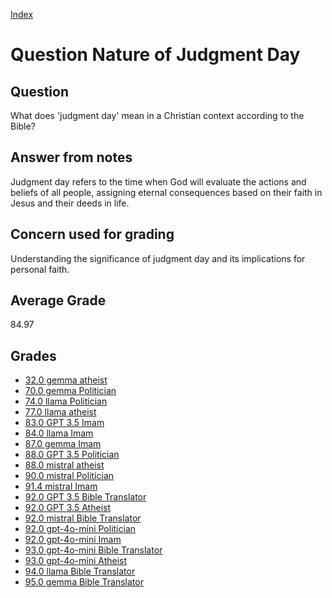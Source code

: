 
[Index](../../index.md)
# Question Nature of Judgment Day
## Question
What does 'judgment day' mean in a Christian context according to the Bible?

## Answer from notes
Judgment day refers to the time when God will evaluate the actions and beliefs of all people, assigning eternal consequences based on their faith in Jesus and their deeds in life.

## Concern used for grading
Understanding the significance of judgment day and its implications for personal faith.

## Average Grade
84.97

## Grades
 * [32.0 gemma atheist](../answers/gemma_atheist/Nature_of_Judgment_Day.md)
 * [70.0 gemma Politician](../answers/gemma_Politician/Nature_of_Judgment_Day.md)
 * [74.0 llama Politician](../answers/llama_Politician/Nature_of_Judgment_Day.md)
 * [77.0 llama atheist](../answers/llama_atheist/Nature_of_Judgment_Day.md)
 * [83.0 GPT 3.5 Imam](../answers/GPT_3.5_Imam/Nature_of_Judgment_Day.md)
 * [84.0 llama Imam](../answers/llama_Imam/Nature_of_Judgment_Day.md)
 * [87.0 gemma Imam](../answers/gemma_Imam/Nature_of_Judgment_Day.md)
 * [88.0 GPT 3.5 Politician](../answers/GPT_3.5_Politician/Nature_of_Judgment_Day.md)
 * [88.0 mistral atheist](../answers/mistral_atheist/Nature_of_Judgment_Day.md)
 * [90.0 mistral Politician](../answers/mistral_Politician/Nature_of_Judgment_Day.md)
 * [91.4 mistral Imam](../answers/mistral_Imam/Nature_of_Judgment_Day.md)
 * [92.0 GPT 3.5 Bible Translator](../answers/GPT_3.5_Bible_Translator/Nature_of_Judgment_Day.md)
 * [92.0 GPT 3.5 Atheist](../answers/GPT_3.5_Atheist/Nature_of_Judgment_Day.md)
 * [92.0 mistral Bible Translator](../answers/mistral_Bible_Translator/Nature_of_Judgment_Day.md)
 * [92.0 gpt-4o-mini Politician](../answers/gpt-4o-mini_Politician/Nature_of_Judgment_Day.md)
 * [92.0 gpt-4o-mini Imam](../answers/gpt-4o-mini_Imam/Nature_of_Judgment_Day.md)
 * [93.0 gpt-4o-mini Bible Translator](../answers/gpt-4o-mini_Bible_Translator/Nature_of_Judgment_Day.md)
 * [93.0 gpt-4o-mini Atheist](../answers/gpt-4o-mini_Atheist/Nature_of_Judgment_Day.md)
 * [94.0 llama Bible Translator](../answers/llama_Bible_Translator/Nature_of_Judgment_Day.md)
 * [95.0 gemma Bible Translator](../answers/gemma_Bible_Translator/Nature_of_Judgment_Day.md)
